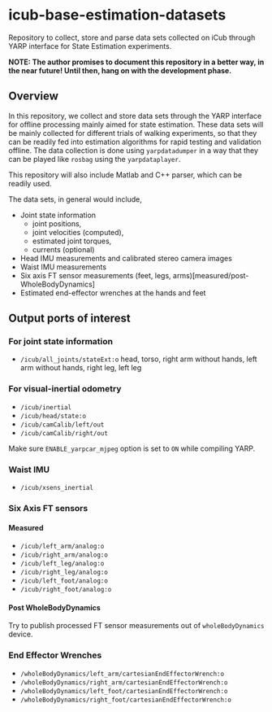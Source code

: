 # icub-base-estimation-datasets
Repository to collect, store and parse data sets collected on iCub through YARP interface for State Estimation experiments.

__NOTE: The author promises to document this repository in a better way, in the near future! Until then, hang on with the development phase.__

## Overview

In this repository, we collect and store data sets through the YARP interface for offline processing mainly aimed for state estimation. These data sets will be mainly collected for different trials of walking experiments, so that they can be readily fed into estimation algorithms for rapid testing and validation offline.
The data collection is done using `yarpdatadumper` in a way that they can be played like `rosbag` using the `yarpdataplayer`.

This repository will also include Matlab and C++ parser, which can be readily used.

The data sets, in general would include,
- Joint state information
  - joint positions,
  - joint velocities (computed),
  - estimated joint torques,
  - currents (optional)
- Head IMU measurements and calibrated stereo camera images
- Waist IMU measurements
- Six axis FT sensor measurements (feet, legs, arms)[measured/post-WholeBodyDynamics]
- Estimated end-effector wrenches at the hands and feet

## Output ports of interest
### For joint state information
- `/icub/all_joints/stateExt:o` head, torso, right arm without hands, left arm without hands, right leg, left leg

### For visual-inertial odometry
- `/icub/inertial`
- `/icub/head/state:o`
- `/icub/camCalib/left/out`
- `/icub/camCalib/right/out`

Make sure `ENABLE_yarpcar_mjpeg` option is set to `ON` while compiling YARP.

### Waist IMU
- `/icub/xsens_inertial`

### Six Axis FT sensors
#### Measured
  - `/icub/left_arm/analog:o`
  - `/icub/right_arm/analog:o`
  - `/icub/left_leg/analog:o`
  - `/icub/right_leg/analog:o`
  - `/icub/left_foot/analog:o`
  - `/icub/right_foot/analog:o`

#### Post WholeBodyDynamics
Try to publish processed FT sensor measurements out of `wholeBodyDynamics` device.

### End Effector Wrenches
- `/wholeBodyDynamics/left_arm/cartesianEndEffectorWrench:o`
- `/wholeBodyDynamics/right_arm/cartesianEndEffectorWrench:o`
- `/wholeBodyDynamics/left_foot/cartesianEndEffectorWrench:o`
- `/wholeBodyDynamics/right_foot/cartesianEndEffectorWrench:o`

